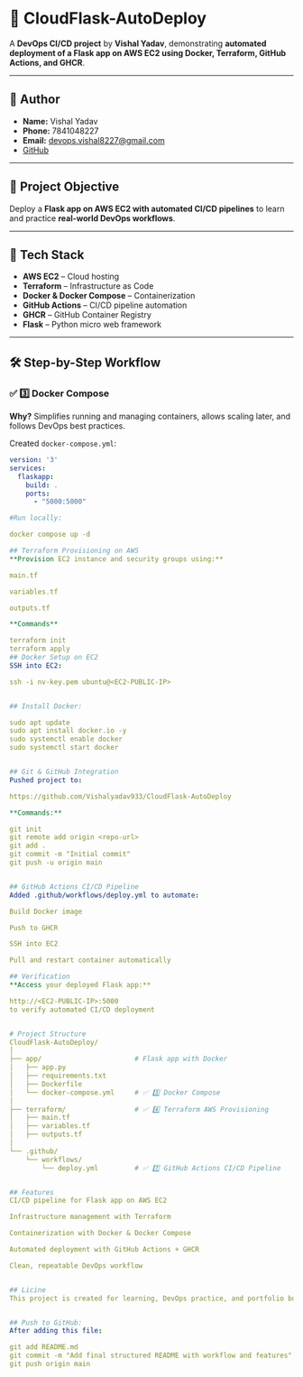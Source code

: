 # 🚀 CloudFlask-AutoDeploy

A **DevOps CI/CD project** by **Vishal Yadav**, demonstrating **automated deployment of a Flask app on AWS EC2 using Docker, Terraform, GitHub Actions, and GHCR**.

---

## 👤 Author

- **Name:** Vishal Yadav
- **Phone:** 7841048227
- **Email:** devops.vishal8227@gmail.com
- [GitHub](https://github.com/Vishalyadav933)

---

## 📌 Project Objective

Deploy a **Flask app on AWS EC2 with automated CI/CD pipelines** to learn and practice **real-world DevOps workflows**.

---

## 🚀 Tech Stack

- **AWS EC2** – Cloud hosting
- **Terraform** – Infrastructure as Code
- **Docker & Docker Compose** – Containerization
- **GitHub Actions** – CI/CD pipeline automation
- **GHCR** – GitHub Container Registry
- **Flask** – Python micro web framework

---

## 🛠️ Step-by-Step Workflow

### ✅ 3️⃣ Docker Compose

**Why?** Simplifies running and managing containers, allows scaling later, and follows DevOps best practices.

Created `docker-compose.yml`:
```yaml
version: '3'
services:
  flaskapp:
    build: .
    ports:
      - "5000:5000"

#Run locally:

docker compose up -d

## Terraform Provisioning on AWS
**Provision EC2 instance and security groups using:**

main.tf

variables.tf

outputs.tf

**Commands**

terraform init
terraform apply
## Docker Setup on EC2
SSH into EC2:

ssh -i nv-key.pem ubuntu@<EC2-PUBLIC-IP>


## Install Docker:

sudo apt update
sudo apt install docker.io -y
sudo systemctl enable docker
sudo systemctl start docker


## Git & GitHub Integration
Pushed project to:

https://github.com/Vishalyadav933/CloudFlask-AutoDeploy

**Commands:**

git init
git remote add origin <repo-url>
git add .
git commit -m "Initial commit"
git push -u origin main 


## GitHub Actions CI/CD Pipeline
Added .github/workflows/deploy.yml to automate:

Build Docker image

Push to GHCR

SSH into EC2

Pull and restart container automatically

## Verification
**Access your deployed Flask app:**

http://<EC2-PUBLIC-IP>:5000
to verify automated CI/CD deployment


# Project Structure
CloudFlask-AutoDeploy/
│
├── app/                       # Flask app with Docker
│   ├── app.py
│   ├── requirements.txt
│   ├── Dockerfile
│   └── docker-compose.yml     # ✅ 3️⃣ Docker Compose
│
├── terraform/                 # ✅ 4️⃣ Terraform AWS Provisioning
│   ├── main.tf
│   ├── variables.tf
│   ├── outputs.tf
│
└── .github/
    └── workflows/
        └── deploy.yml         # ✅ 7️⃣ GitHub Actions CI/CD Pipeline


## Features
CI/CD pipeline for Flask app on AWS EC2

Infrastructure management with Terraform

Containerization with Docker & Docker Compose

Automated deployment with GitHub Actions + GHCR

Clean, repeatable DevOps workflow


## Licine
This project is created for learning, DevOps practice, and portfolio building.


## Push to GitHub:
After adding this file:

git add README.md
git commit -m "Add final structured README with workflow and features"
git push origin main
